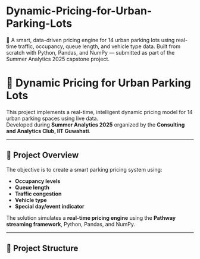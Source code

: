 # Dynamic-Pricing-for-Urban-Parking-Lots
🚗 A smart, data-driven pricing engine for 14 urban parking lots using real-time traffic, occupancy, queue length, and vehicle type data. Built from scratch with Python, Pandas, and NumPy — submitted as part of the Summer Analytics 2025 capstone project.
# 🚗 Dynamic Pricing for Urban Parking Lots

This project implements a real-time, intelligent dynamic pricing model for 14 urban parking spaces using live data.  
Developed during **Summer Analytics 2025** organized by the **Consulting and Analytics Club, IIT Guwahati**.

---

## 📌 Project Overview

The objective is to create a smart parking pricing system using:

- **Occupancy levels**
- **Queue length**
- **Traffic congestion**
- **Vehicle type**
- **Special day/event indicator**

The solution simulates a **real-time pricing engine** using the **Pathway streaming framework**, Python, Pandas, and NumPy.

---

## 📂 Project Structure

